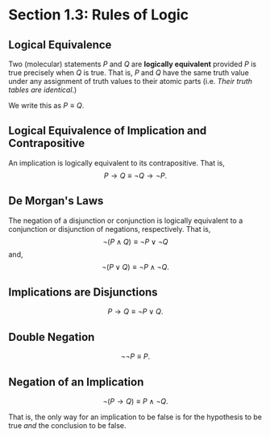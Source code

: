# Section 1.3: Rules of Logic 


## Logical Equivalence 

Two (molecular) statements $P$ and $Q$ are **logically equivalent** provided
$P$ is true precisely when $Q$ is true. That is, $P$ and $Q$ have the same
truth value under any assignment of truth values to their atomic parts
(i.e. *Their truth tables are identical*.)

We write this as $P \equiv Q$.

## Logical Equivalence of Implication and Contrapositive

An implication is logically equivalent to its contrapositive. That is,
$$
P \rightarrow Q \equiv \lnot Q \rightarrow \lnot P.
$$

## De Morgan's Laws

The negation of a disjunction or conjunction is logically equivalent to a
conjunction or disjunction of negations, respectively. That is,
$$
\lnot (P \land Q) \equiv \lnot P \lor \lnot Q
$$
and,
$$
\lnot (P \lor Q) \equiv \lnot P \land \lnot Q.
$$

## Implications are Disjunctions

$$
P \rightarrow Q \equiv \lnot P \lor Q.
$$

## Double Negation

$$
\lnot \lnot P \equiv P.
$$

## Negation of an Implication

$$
\lnot (P \rightarrow Q) \equiv P \land \lnot Q.
$$

That is, the only way for an implication to be false is for the hypothesis to
be true *and* the conclusion to be false.

